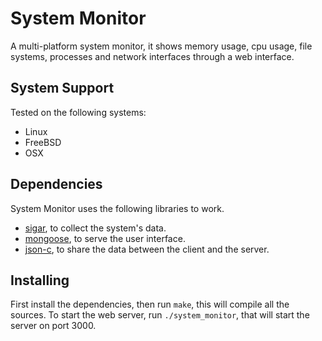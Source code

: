 # System Monitor
A multi-platform system monitor, it shows memory usage, cpu usage, file systems, processes and network interfaces through a web interface.

## System Support
Tested on the following systems:
- Linux
- FreeBSD
- OSX

## Dependencies
System Monitor uses the following libraries to work.
- [sigar](https://github.com/hyperic/sigar), to collect the system's data.
- [mongoose](https://github.com/cesanta/mongoose), to serve the user interface.
- [json-c](https://github.com/json-c/json-c), to share the data between the client and the server.

## Installing
First install the dependencies, then run `make`, this will compile all the sources. To start the web server, run `./system_monitor`, that will start the server on port 3000.
